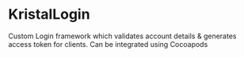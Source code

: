 # KristalLogin

Custom Login framework which validates account details & generates access token for clients. Can be integrated using Cocoapods
